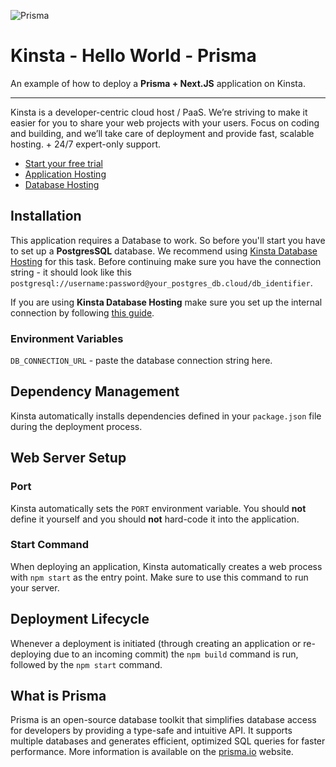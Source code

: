 ![Prisma](https://user-images.githubusercontent.com/2342458/236766510-6bdddf7d-a726-4a73-8fcd-51bfc84de452.png)

# Kinsta - Hello World - Prisma

An example of how to deploy a **Prisma + Next.JS** application on Kinsta.

---
Kinsta is a developer-centric cloud host / PaaS. We’re striving to make it easier for you to share your web projects with your users. Focus on coding and building, and we’ll take care of deployment and provide fast, scalable hosting. + 24/7 expert-only support.

- [Start your free trial](https://kinsta.com/signup/?product_type=app-db)
- [Application Hosting](https://kinsta.com/application-hosting)
- [Database Hosting](https://kinsta.com/database-hosting)

## Installation
This application requires a Database to work. So before you'll start you have to set up a **PostgresSQL** database. We recommend using [Kinsta Database Hosting](https://kinsta.com/database-hosting) for this task. Before continuing make sure you have the connection string - it should look like this `postgresql://username:password@your_postgres_db.cloud/db_identifier`.

If you are using **Kinsta Database Hosting** make sure you set up the internal connection by following [this guide](https://kinsta.com/docs/adding-internal-connections/).

### Environment Variables
```DB_CONNECTION_URL``` - paste the database connection string here.

## Dependency Management
Kinsta automatically installs dependencies defined in your `package.json` file during the deployment process.

## Web Server Setup

### Port

Kinsta automatically sets the `PORT` environment variable. You should **not** define it yourself and you should **not** hard-code it into the application.

### Start Command

When deploying an application, Kinsta automatically creates a web process with `npm start` as the entry point. Make sure to use this command to run your server.

## Deployment Lifecycle

Whenever a deployment is initiated (through creating an application or re-deploying due to an incoming commit) the `npm build` command is run, followed by the `npm start` command.

## What is Prisma
Prisma is an open-source database toolkit that simplifies database access for developers by providing a type-safe and intuitive API. It supports multiple databases and generates efficient, optimized SQL queries for faster performance. More information is available on the [prisma.io](https://www.prisma.io/) website.
